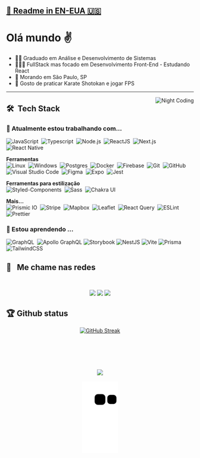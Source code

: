 ## <a href="https://github.com/Luciano-Ferreira" target="_blank"> 📜 Readme in EN-EUA 🇺🇸 </a>

# Olá mundo ✌️


* 👨‍🎓 Graduado em Análise e Desenvolvimento de Sistemas
* 👨🏽‍💻 FullStack mas focado em Desenvolvimento Front-End - Estudando React
* 📌 Morando em São Paulo, SP
* 🥋 Gosto de praticar Karate Shotokan e jogar FPS

---

<img alt="Night Coding" src="https://user-images.githubusercontent.com/46464433/161457910-7e9c726f-1f28-42c0-997a-359882fa529e.gif" align="right"/>

## 🛠 &nbsp;Tech Stack

### 🔭 Atualmente estou trabalhando com...

![JavaScript](https://img.shields.io/badge/-JavaScript-FEAE32?style=flat&logoColor=fff&logo=javascript)&nbsp;
![Typescript](https://img.shields.io/badge/-Typescript-3178C6?style=flat&logoColor=fff&logo=typescript)&nbsp;
![Node.js](https://img.shields.io/badge/-Node.js-5B9856?style=flat&logoColor=fff&logo=node.js)&nbsp;
![ReactJS](https://img.shields.io/badge/-ReactJS-18BCEE?style=flat&logoColor=fff&logo=react)&nbsp;
![Next.js](https://img.shields.io/badge/-Next.js-333333?style=flat&logo=next.js)&nbsp;
![React Native](https://img.shields.io/badge/-React%20Native-333333?style=flat&logoColor=fff&logo=react)

**Ferramentas**\
![Linux](https://img.shields.io/badge/-Linux-f0f0f0?style=flat&logoColor=000&logo=Linux)&nbsp;
![Windows](https://img.shields.io/badge/-Windows%2010-333333?style=flat&logoColor=0078D6&logo=Windows)&nbsp;
![Postgres](https://img.shields.io/badge/-Postgres-333333?style=flat&logo=postgresql&logoColor=336791)&nbsp;
![Docker](https://img.shields.io/badge/-Docker-333333?style=flat&logoColor=1572B6&logo=Docker)&nbsp;
![Firebase](https://img.shields.io/badge/-Firebase-333333?style=flat&logoColor=FFCA28&logo=Firebase)&nbsp;
![Git](https://img.shields.io/badge/-Git-333333?style=flat&logo=git)&nbsp;
![GitHub](https://img.shields.io/badge/-GitHub-333333?style=flat&logo=github)&nbsp;
![Visual Studio Code](https://img.shields.io/badge/-Visual%20Studio%20Code-333333?style=flat&logo=visual-studio-code&logoColor=007ACC)&nbsp;
![Figma](https://img.shields.io/badge/-Figma-333333?style=flat&logo=figma)&nbsp;
![Expo](https://img.shields.io/badge/-Expo-333333?style=flat&logo=expo)&nbsp;
![Jest](http://img.shields.io/badge/-Jest-333333?style=flat&logo=jest&logoColor=C21325)

**Ferramentas para estilização**\
![Styled-Components](https://img.shields.io/badge/-Styled%20Components-333333?style=flat&logo=styled-components&logoColor=ffde34)&nbsp;
![Sass](https://img.shields.io/badge/-Sass-333333?style=flat&logo=sass&logoColor=CC6699)&nbsp;
![Chakra UI](https://img.shields.io/badge/-Chakra%20UI-333333?style=flat&logo=chakraui&logoColor=319795)


**Mais...**\
![Prismic IO](https://img.shields.io/badge/-Prismic%20IO-333333?style=flat&logo=prismic&logoColor=5163BA)&nbsp;
![Stripe](https://img.shields.io/badge/-Stripe-333333?style=flat&logo=stripe&logoColor=008cdd)&nbsp;
![Mapbox](https://img.shields.io/badge/-Mapbox-f0f0f0?style=flat&logo=mapbox&logoColor=000000)&nbsp;
![Leaflet](https://img.shields.io/badge/-Leaflet-333333?style=flat&logo=leaflet&logoColor=199900)&nbsp;
![React Query](https://img.shields.io/badge/-React%20Query-333333?style=flat&logo=reactquery&logoColor=ff4154)&nbsp;
![ESLint](https://img.shields.io/badge/-ESLint-333333?style=flat&logo=eslint&logoColor=4B32C3)
![Prettier](https://img.shields.io/badge/-Prettier-333333?style=flat&logo=prettier&logoColor=f78993e)


### 🌱 Estou aprendendo ...

![GraphQL](https://img.shields.io/badge/-GraphQL-333333?style=flat&logo=graphql&logoColor=e10098)&nbsp;
![Apollo GraphQL](https://img.shields.io/badge/-Apollo%20GraphQL-f0f0f0?style=flat&logo=apollographql&logoColor=311c87)
![Storybook](https://img.shields.io/badge/-Storybook-333333?style=flat&logo=storybook&logoColor=ff4785)
![NestJS](https://img.shields.io/badge/-NestJS-333333?style=flat&logo=nestjs&logoColor=E0234E)
![Vite](https://img.shields.io/badge/-Vite-333333?style=flat&logo=vite&logoColor=646CFF)
![Prisma](https://img.shields.io/badge/-Prisma-f0f0f0?style=flat&logo=prisma&logoColor=2D3748)
![TailwindCSS](https://img.shields.io/badge/-TailwindCSS-333333?style=flat&logo=tailwindcss&logoColor=06b6d4)

## 🤝 &nbsp; Me chame nas redes
<br />
<p align="center">
<a href="https://linkedin.com/in/lucianof-silva"><img src="https://img.shields.io/badge/-Luciano%20Silva%20-0077B5?style=flat-square&logo=Linkedin&logoColor=white"/></a>
<a href="mailto:luciano2023silva@gmail.com"><img src="https://img.shields.io/badge/-Luciano%20Silva-D14836?style=flat-square&logo=Gmail&logoColor=white"/></a>
  <a href="https://discord.gg/Dy6JUfyYU7"><img src="https://img.shields.io/badge/-Luciano%20Silva%235481-7289DA?style=flat-square&logo=discord&logoColor=ffffff"/></a>
</p>

</div>

   <h2>🏆 Github status</h2>
   
   <div align="center">
  
   [![GitHub Streak](https://streak-stats.demolab.com?user=luciano-ferreira&theme=sea&date_format=n%2Fj%5B%2FY%5D&background=000000&border=00FFFF&fire=orange&ring=00FFFF&stroke=00FFFF)](https://git.io/streak-stats)
  
  </div>

   <div align="center">
        <img align="center" src="https://github-readme-stats.vercel.app/api?username=luciano-ferreira&show_icons=true&cache_seconds=86400&theme=chartreuse-dark&title_color=FFFFFF&text_color=FFFFFF&icon_color=00FFFF&bg_color=000000&border_color=00FFFF" height="180" alt=""/>
    </div>
    
<br>
    
<div align="center">
    
<img align="center" src="https://github-readme-stats.vercel.app/api/top-langs/?username=luciano-ferreira&layout=compact&theme=chartreuse-dark&title_color=FFFFFF&text_color=FFFFFF&icon_color=00FFFF&bg_color=000000&border_color=00FFFF&langs_count=5" alt="" height="194">
        
</div>

<br>

<div align="center">

![](https://komarev.com/ghpvc/?username=luciano-ferreira&color=blue&style=for-the-badge)

</div>
    
<div align="center">
 
![Snake animation](https://github.com/Mateuss18/Mateuss18/blob/output/github-contribution-grid-snake.svg)
  
</div>



